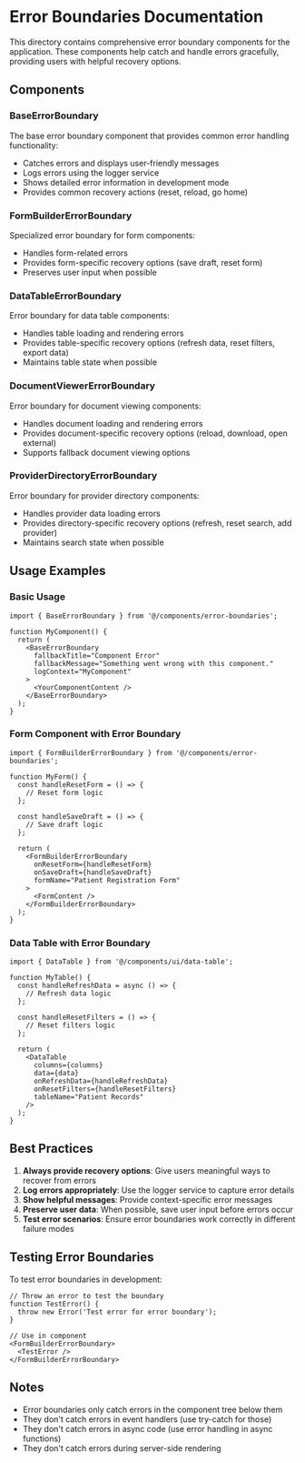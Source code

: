 # Error Boundaries Documentation

This directory contains comprehensive error boundary components for the application. These components help catch and handle errors gracefully, providing users with helpful recovery options.

## Components

### BaseErrorBoundary
The base error boundary component that provides common error handling functionality:
- Catches errors and displays user-friendly messages
- Logs errors using the logger service
- Shows detailed error information in development mode
- Provides common recovery actions (reset, reload, go home)

### FormBuilderErrorBoundary
Specialized error boundary for form components:
- Handles form-related errors
- Provides form-specific recovery options (save draft, reset form)
- Preserves user input when possible

### DataTableErrorBoundary
Error boundary for data table components:
- Handles table loading and rendering errors
- Provides table-specific recovery options (refresh data, reset filters, export data)
- Maintains table state when possible

### DocumentViewerErrorBoundary
Error boundary for document viewing components:
- Handles document loading and rendering errors
- Provides document-specific recovery options (reload, download, open external)
- Supports fallback document viewing options

### ProviderDirectoryErrorBoundary
Error boundary for provider directory components:
- Handles provider data loading errors
- Provides directory-specific recovery options (refresh, reset search, add provider)
- Maintains search state when possible

## Usage Examples

### Basic Usage
```tsx
import { BaseErrorBoundary } from '@/components/error-boundaries';

function MyComponent() {
  return (
    <BaseErrorBoundary
      fallbackTitle="Component Error"
      fallbackMessage="Something went wrong with this component."
      logContext="MyComponent"
    >
      <YourComponentContent />
    </BaseErrorBoundary>
  );
}
```

### Form Component with Error Boundary
```tsx
import { FormBuilderErrorBoundary } from '@/components/error-boundaries';

function MyForm() {
  const handleResetForm = () => {
    // Reset form logic
  };

  const handleSaveDraft = () => {
    // Save draft logic
  };

  return (
    <FormBuilderErrorBoundary
      onResetForm={handleResetForm}
      onSaveDraft={handleSaveDraft}
      formName="Patient Registration Form"
    >
      <FormContent />
    </FormBuilderErrorBoundary>
  );
}
```

### Data Table with Error Boundary
```tsx
import { DataTable } from '@/components/ui/data-table';

function MyTable() {
  const handleRefreshData = async () => {
    // Refresh data logic
  };

  const handleResetFilters = () => {
    // Reset filters logic
  };

  return (
    <DataTable
      columns={columns}
      data={data}
      onRefreshData={handleRefreshData}
      onResetFilters={handleResetFilters}
      tableName="Patient Records"
    />
  );
}
```

## Best Practices

1. **Always provide recovery options**: Give users meaningful ways to recover from errors
2. **Log errors appropriately**: Use the logger service to capture error details
3. **Show helpful messages**: Provide context-specific error messages
4. **Preserve user data**: When possible, save user input before errors occur
5. **Test error scenarios**: Ensure error boundaries work correctly in different failure modes

## Testing Error Boundaries

To test error boundaries in development:

```tsx
// Throw an error to test the boundary
function TestError() {
  throw new Error('Test error for error boundary');
}

// Use in component
<FormBuilderErrorBoundary>
  <TestError />
</FormBuilderErrorBoundary>
```

## Notes

- Error boundaries only catch errors in the component tree below them
- They don't catch errors in event handlers (use try-catch for those)
- They don't catch errors in async code (use error handling in async functions)
- They don't catch errors during server-side rendering